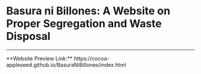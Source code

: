 <h1>Basura ni Billones: A Website on Proper Segregation and Waste Disposal</h1>
<hr>
**Website Preview Link:** https://cocoa-appleseed.github.io/BasuraNiBillones/index.html
